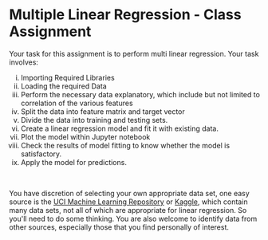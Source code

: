 # Multiple Linear Regression - Class Assignment

Your task for this assignment is to perform multi linear regression. Your task involves:
<ol type="i">
<li> Importing Required Libraries </li>
<li> Loading the required Data </li>
<li> Perform the necessary data explanatory, which include but not limited to correlation of the various features </li>
<li> Split the data into feature matrix and target vector </li>
<li> Divide the data into training and testing sets. </li>
<li> Create a linear regression model and fit it with existing data. </li>
<li> Plot the model within Jupyter notebook </li>
<li> Check the results of model fitting to know whether the model is satisfactory. </li>
<li> Apply the model for predictions.</li>
</ol>

</br>

You have discretion of selecting your own appropriate data set, one easy source is the [UCI Machine Learning Repository](http://archive.ics.uci.edu/ml/index.php) or [Kaggle](https://www.kaggle.com/datasets), which contain many data sets, not all of which are appropriate for linear regression. So you'll need to do some thinking. You are also welcome to identify data from other sources, especially those that you find personally of interest.

